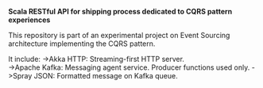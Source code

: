 **Scala RESTful API for shipping process dedicated to CQRS pattern experiences**  

This repository is part of an experimental project on Event Sourcing architecture implementing the CQRS pattern.

It include: 
->Akka HTTP: Streaming-first HTTP server.  
->Apache Kafka: Messaging agent service. Producer functions used only.
->Spray JSON: Formatted message on Kafka queue.